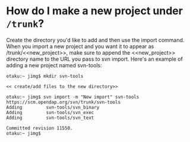 # How do I make a new project under `/trunk`?

Create the directory you'd like to add and then use the import command. When you import a new project and you want it to appear as /trunk/<<new_project>>, make sure to append the <<new_project>> directory name to the URL you pass to svn import. Here's an example of adding a new project named svn-tools:

    otaku:~ jimg$ mkdir svn-tools

    << create/add files to the new directory>>

    otaku:~ jimg$ svn import -m "New import" svn-tools https://scm.opendap.org/svn/trunk/svn-tools
    Adding         svn-tools/svn_binary
    Adding         svn-tools/svn_exec
    Adding         svn-tools/svn_text

    Committed revision 11550.
    otaku:~ jimg$ 
